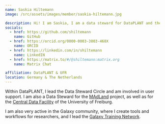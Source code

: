 ```yaml
---
name: Saskia Hiltemann
image: /src/assets/images/member/saskia-hiltemann.jpg

description: Hi! I am Saskia, I am a data steward for DataPLANT and the University of Freiburg.
socials:
  - href: https://github.com/shiltemann
    name: GitHub
  - href: https://orcid.org/0000-0003-3803-468X
    name: ORCID
  - href: https://linkedin.com/in/shiltemann
    name: LinkedIN
  - href: https://matrix.to/#/@shiltemann:matrix.org
    name: Matrix Chat

affiliation: DataPLANT & UFR
location: Germany & The Netherlands
---
```


Within DataPLANT, I lead the Data Steward Circle and am involved in user support. I am also a Data Steward for the [MAdLand](https://madland.science) project, as well as for the [Central Data Facility](https://uni-freiburg.de/cdf-en) of the University of Freiburg.

I am also very active in the Galaxy community, where I create tools and workflows for researchers, and I lead the [Galaxy Training Network](https://training.galaxyprojec.org).



